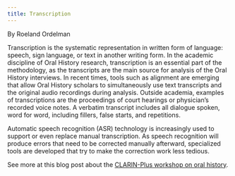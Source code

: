 ```yaml
---
title: Transcription
---
```


By Roeland Ordelman

Transcription is the systematic representation in written form of  language: speech, sign language, or text in another writing form. In the  academic discipline of Oral History research, transcription is an  essential part of the methodology, as the transcripts are the main  source for analysis of the Oral History interviews. In recent times,  tools such as alignment are emerging that allow Oral History scholars to  simultaneously use text transcripts and the original audio recordings  during analysis. Outside academia, examples of transcriptions are the  proceedings of court hearings or physician’s recorded voice notes. A  verbatim transcript includes all dialogue spoken, word for word,  including fillers, false starts, and repetitions.

Automatic speech recognition (ASR) technology is increasingly used to  support or even replace manual transcription. As speech recognition  will produce errors that need to be corrected manually afterward,  specialized tools are developed that try to make the correction work  less tedious.

See more at this blog post about the [CLARIN-Plus workshop on oral history](/blog/2017/05/12/CLARIN-PLUS-workshop-on-Oral-History).